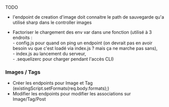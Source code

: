 TODO

- l'endpoint de creation d'image doit connaitre le path de sauvegarde qu'a utilisé sharp dans le controller images

- Factoriser le chargement des env var dans une fonction
  (utilisé à 3 endroits : <br> - config.js pour quand on ping un endpoint (on devrait pas en avoir besoin vu que c'est loadé via index.js ? mais ça ne marche pas sans), <br> - index.js au lancement du serveur, <br> - .sequelizerc pour charger pendant l'accès CLI)<br>

### Images / Tags

- Créer les endpoints pour Image et Tag (existingScript.setFormats(req.body.formats);)
- Modifier les endpoints pour modifier les associations sur Image/Tag/Post
